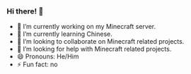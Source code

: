 ### Hi there! 👋

- 🔭 I’m currently working on my Minecraft server.
- 🌱 I’m currently learning Chinese.
- 👯 I’m looking to collaborate on Minecraft related projects.
- 🤔 I’m looking for help with Minecraft related projects.
- 😄 Pronouns: He/Him
- ⚡ Fun fact: no
